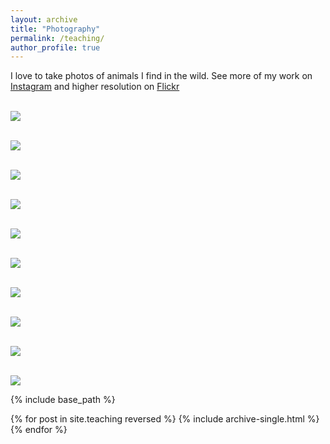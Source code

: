 ```yaml
---
layout: archive
title: "Photography"
permalink: /teaching/
author_profile: true
---
```


I love to take photos of animals I find in the wild. See more of my work on [Instagram](instagram.com/jadenvclark) and higher resolution on [Flickr](https://www.flickr.com/photos/99187903@N04/)

 <br/><img src='/images/trioceros.jpg'>

 <br/><img src='/images/gorilla_portrait.jpeg'>

 <br/><img src='/images/elephant.jpeg'>

 <br/><img src='/images/rough_scale.png'>

 <br/><img src='/images/velvet_monkey.jpeg'>

 <br/><img src='/images/sniff.png'>

 <br/><img src='/images/nudibranch.jpeg'>

 <br/><img src='/images/calling.jpeg'>

 <br/><img src='/images/palmyra_birds.jpeg'>
 
 <br/><img src='/images/gorilla_fam.jpeg'>

{% include base_path %}

{% for post in site.teaching reversed %}
{% include archive-single.html %}
{% endfor %}

